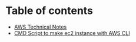 # Table of contents

* [AWS Technical Notes](README.md)
* [CMD Script to make ec2 instance with AWS CLI](create-ec2-instance.cmd)
